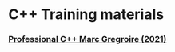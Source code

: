 # C++ Training materials

### [Professional C++ Marc Gregroire (2021)](https://www.amazon.com/Professional-C-Marc-Gregoire/dp/1119695406/ref=sr_1_1?crid=3FM6U9JGK7H21)